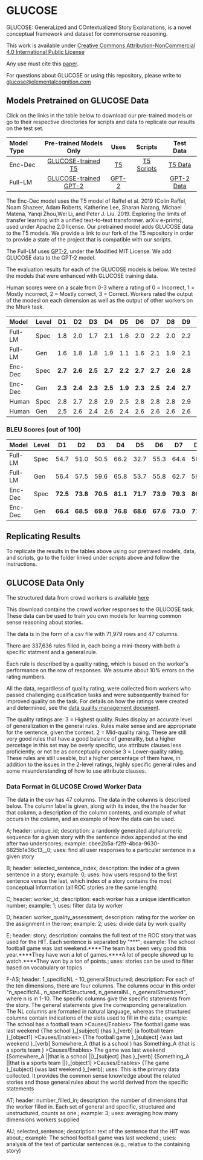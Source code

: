 # GLUCOSE
GLUCOSE: GeneraLized and COntextualized Story Explanations, is a novel conceptual framework and dataset for commonsense reasoning. 

This work is available under [Creative Commons Attribution-NonCommercial 4.0 International Public License](https://creativecommons.org/licenses/by-nc/4.0/legalcode)

Any use must cite this [paper](https://arxiv.org/abs/2009.07758).

For questions about GLUCOSE or using this repository, please write to glucose@elementalcognition.com


## Models Pretrained on GLUCOSE Data
Click on the links in the table below to download our pre-trained models or go to their respective directories for scripts and data to replicate our results on the test set.

|Model Type | Pre-trained Models Only | Uses | Scripts | Test Data | 
|:----------|:---------:|:------:|:-----------:|:-------:|
| Enc-Dec   |   [GLUCOSE-trained T5](https://comoltd.sharepoint.com/:u:/s/Glucose/Ef2aqIM5YEdFr4aRFDZ-HR0BkMSpNiAHxu6Nz3TnDavHAA?e=9Bbdgg)        | [T5](https://github.com/ElementalCognition/text-to-text-transfer-transformer) | [T5 Scripts](https://github.com/ElementalCognition/glucose/tree/master/t5_scripts) | [T5 Data](https://github.com/ElementalCognition/glucose/tree/master/t5_data) | 
|Full-LM    |   [GLUCOSE-trained GPT-2](https://comoltd.sharepoint.com/:u:/s/Glucose/EXeUKKWpZ01Cor0N41AmVsgB9mVGlUXhYCMbbNhJNdcYTw?e=sbg8zo)       | [GPT-2](https://github.com/openai/gpt-2) |  | [GPT-2 Data](https://github.com/ElementalCognition/glucose/tree/master/gpt2_data) |

The Enc-Dec model uses the T5 model of Raffel et al. 2019 (Colin Raffel, Noam Shazeer, Adam Roberts, Katherine
Lee, Sharan Narang, Michael Matena, Yanqi Zhou,Wei Li, and Peter J. Liu. 2019.  Exploring the limits
of transfer learning with a unified text-to-text transformer. arXiv e-prints), used under Apache 2.0 license. Our pretrained model adds GLUCOSE data to the T5 models. We provide a link to our fork of the T5 repository in order to provide a state of the project that is compatible with our scripts.

The Full-LM uses [GPT-2](https://openai.com/blog/better-language-models/), under the Modified MIT License. We add GLUCOSE data to the GPT-2 model. 

The evaluation results for each of the GLUCOSE models is below. We tested the models that were enhanced with GLUCOSE training data. 

Human scores were on a scale from 0-3 where a rating of 0 = Incorrect, 1 = Mostly incorrect, 2 = Mostly correct, 3 = Correct. Workers rated the output of the modesl on each dimension as well as the output of other workers on the Mturk task.

|Model |Level | D1 | D2 | D3 | D4 | D5 | D6 | D7 | D8 | D9 | D10|
|:-------|:---|:---:|:---:|:---:|:----:|:----:|:----:|:---:|:---:|:---:|:---:|
|Full-LM | Spec | 1.8 | 2.0 | 1.7 | 2.1 | 1.6 | 2.0 | 2.2 | 2.0 | 2.2 | 2.1 |
|Full-LM |  Gen | 1.6 | 1.8 | 1.8 | 1.9 | 1.1 | 1.6 | 2.1 | 1.9 | 2.1 | 1.5 |
|Enc-Dec | Spec | **2.7** | **2.6** | **2.5** | **2.7** | **2.2** | **2.7** | **2.7** | **2.6** | **2.8** | **2.5** |
|Enc-Dec | Gen | **2.3** | **2.4** | **2.3** | **2.5** | **1.9** | **2.3** | **2.5** | **2.4** | **2.7** | **1.7** |
|Human|Spec| 2.8 | 2.7 | 2.8 | 2.9 | 2.5 | 2.8 | 2.8 | 2.8  | 2.9 | 3.0 |
|Human|Gen| 2.5 | 2.6 | 2.4 | 2.6 | 2.4 | 2.6 | 2.6 | 2.6 | 2.6 | 2.7 | 

### BLEU Scores (out of 100)

|Model |Level | D1 | D2 | D3 | D4 | D5 | D6 | D7 | D8 | D9 | D10|
|:-------|:---|:---:|:---:|:---:|:----:|:----:|:----:|:---:|:---:|:---:|:---:|
|Full-LM | Spec | 54.7 | 51.0 | 50.5 | 66.2 | 32.7 | 55.3 | 64.4 | 58.8 | 73.4 | 67.0 |
|Full-LM | Gen | 56.4 | 57.5 | 59.6 | 65.8 | 53.7 | 55.8 | 62.7 | 59.0 | 67.7 | 56.2 |
|Enc-Dec | Spec |**72.5** | **73.8** | **70.5** | **81.1** | **71.7** | **73.9** | **79.3** | **80.2** | **86.6** | **66.9** |
|Enc-Dec | Gen | **66.4** | **68.5** | **69.8** | **76.8** | **68.6** | **67.6** | **73.0** | **77.0** | **86.8** | **57.5** |

## Replicating Results
To replicate the results in the tables above using our pretraied models, data, and scripts, go to the folder linked under _scripts_ above and follow the instructions. 

## GLUCOSE Data Only
The structured data from crowd workers is available [here](https://comoltd.sharepoint.com/:u:/s/Glucose/EU0IJE1sT9JCgOe7YU60x-0BI24M7E9BFfknfSq-GwAnHA?e=LhGsp9)

This download contains the crowd worker responses to the GLUCOSE task. These data can be used to train you own models for learning common sense reasoning about stories.

The data is in the form of a csv file with 71,979 rows and 47 columns.   

There are 337,636 rules filled in, each being a mini-theory with both a specific statment and a general rule.

Each rule is described by a quality rating, which is based on the worker's performance on the row of responses. We assume about 10% errors on the rating numbers. 

All the data, regardless of quality rating, were collected from workers who passed challenging qualification tasks and were subsequently trained for improved quality on the task.
For details on how the ratings were created and determined, see the [data quality management document](https://github.com/ElementalCognition/glucose/blob/master/data_collection_quality.pdf).

The quality ratings are:
3 = Highest quality. Rules display an accurate level of generalization in the general rules. Rules make sense and are appropriate for the sentence, given the context. 
2 = Mid-quality raing. These are still very good rules that have a good balance of generality, but a higher percetage in this set may be overly specific, use attribute clauses less proficiently, or not be as conceptually concise
3 = Lower-quality rating. These rules are still useable, but a higher percentage of them have, in addition to the issues in the 2-level ratings, highly specific general rules and some misunderstanding of how to use attribute clauses. 

### Data Format in GLUCOSE Crowd Worker Data
The data in the csv has 47 columns. The data in the columns is described below. The column label is given, along with its index, the the header for that column, a description of the column contents, and example of what occurs in the column, and an example of how the data can be used. 

A; header: unique_id; description: a randomly generated alphanumeric sequence for a given story with the sentence index appended at the end after two underscores; example: cbee2b5a-f2f9-4bca-9630-6825b1e36c13__0; uses: find all user responses to a particular sentence in a given story

B; header: selected_sentence_index; description: the index of a given sentence in a story; example: 0; uses: how users respond to the first sentence versus the last, which index of a story contains the most conceptual information (all ROC stories are the same length)

C; header: worker_id; description: each worker has a unique identificaiton number; example: 1; uses: filter data by worker

D; header: worker_quality_assessment; description: rating for the worker on the assignment in the row; example: 2; uses: divide data by work quality

E; header: story; description: contains the full text of the ROC story that was used for the HIT. Each sentence is separated by "\*\*\*"; example: The school football game was last weekend.\*\*\*\*The team has been very good this year.\*\*\*\*They have won a lot of games.\*\*\*\*A lot of people showed up to watch.\*\*\*\*They won by a ton of points.; uses: stories can be used to filter based on vocabulary or topics

F-AS; header: 1_specificNL - 10_generalStructured; description: For each of the ten dimensions, there are four columns. The columns occur in this order "n_specificNL, n_specificStructured, n_generalNL, n_generalStructured", where n is in 1-10. The specific columns give the specific statements from the story. The general statements give the corresponding generalization. The NL columns are formated in natural language, whereas the structured columns contain indications of the slots used to fill in the data.; example: The school  has  a football team  >Causes/Enables> The football game  was last weekend 	\{The school \}\_\[subject\] \{has \}\_\[verb\] \{a football team \}\_\[object1\] >Causes/Enables> \{The football game \}\_\[subject\] \{was last weekend \}\_\[verb\]	Somewhere\_A (that is a school ) has  Something\_A (that is a sports team ) >Causes/Enables> The game  was last weekend 	{Somewhere\_A \|\|that is a school \|\|\}\_\[subject\] \{has \}\_\[verb\] \{Something\_A \|\|that is a sports team \|\|\}\_\[object1\] >Causes/Enables> \{The game \}\_\[subject\] \{was last weekend \}\_\[verb\]; uses: This is the primary data collected. It provides the common sense knowledge about the related stories and those general rules about the world derived from the specific statements

AT; header: number_filled_in; description: the number of dimensions that the worker filled in. Each set of general and specific, structured and unstructured, counts as one.; example: 3; uses: averaging how many dimensions workers supplied

AU; selected_sentence; description: text of the sentence that the HIT was about.; example: The school football game was last weekend.; uses: analysis of the text of particular sentences (e.g., relative to the containing story)
